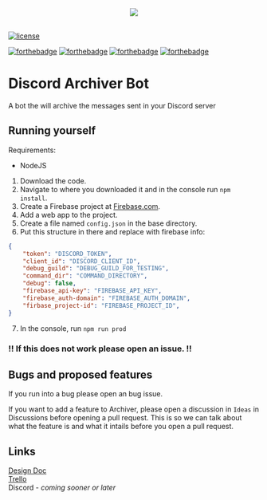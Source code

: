 <div align="center">
  <img align="center" src="https://github.com/tonymoooon543/Archiver-Bot/blob/master/images/archiver-logo.png">
</div>

<br>

[![license](https://img.shields.io/badge/license-JBPL--NO%201.0-brightgreen)](https://github.com/JBStepan/Archiver-Bot/blob/master/LICENSE.txt)

[![forthebadge](https://forthebadge.com/images/badges/mom-made-pizza-rolls.svg)](https://forthebadge.com)
[![forthebadge](https://forthebadge.com/images/badges/compatibility-betamax.svg)](https://forthebadge.com)
[![forthebadge](https://forthebadge.com/images/badges/made-with-typescript.svg)](https://forthebadge.com)
[![forthebadge](https://img.shields.io/github/languages/code-size/JBStepan/Archiver-Bot?style=for-the-badge)](https://forthebadge.com)


# Discord Archiver Bot
A bot the will archive the messages sent in your Discord server 
<br>

## Running yourself
Requirements:
  - NodeJS
1. Download the code.
2. Navigate to where you downloaded it and in the console run `npm install`.
3. Create a Firebase project at [Firebase.com](https://www.firebase.com).
4. Add a web app to the project.
5. Create a file named `config.json` in the base directory.
6. Put this structure in there and replace with firebase info:
```json
{
    "token": "DISCORD_TOKEN",
    "client_id": "DISCORD_CLIENT_ID",
    "debug_guild": "DEBUG_GUILD_FOR_TESTING",
    "command_dir": "COMMAND_DIRECTORY",
    "debug": false,
    "firebase_api-key": "FIREBASE_API_KEY",
    "firebase_auth-domain": "FIREBASE_AUTH_DOMAIN",
    "firbase_project-id": "FIREBASE_PROJECT_ID",
}
```
7. In the console, run `npm run prod`
### !! If this does not work please open an issue. !!

## Bugs and proposed features
If you run into a bug please open an bug issue.

If you want to add a feature to Archiver, please open a discussion in `Ideas` in Discussions before opening a pull request.
This is so we can talk about what the feature is and what it intails before you open a pull request.

## Links
[Design Doc](https://github.com/tonymoooon543/Archiver-Bot/blob/master/DESIGN.md)
<br>
[Trello](https://trello.com/b/zQYvhdVE/archiver-bot)
<br>
Discord - *coming sooner or later*
